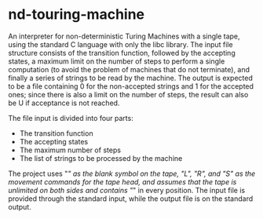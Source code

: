 # nd-touring-machine

An interpreter for non-deterministic Turing Machines with a single tape, using the standard C language with only the libc library. The input file structure consists of the transition function, followed by the accepting states, a maximum limit on the number of steps to perform a single computation (to avoid the problem of machines that do not terminate), and finally a series of strings to be read by the machine. 
The output is expected to be a file containing 0 for the non-accepted strings and 1 for the accepted ones; since there is also a limit on the number of steps, the result can also be U if acceptance is not reached.

The file input is divided into four parts:
* The transition function
* The accepting states
* The maximum number of steps
* The list of strings to be processed by the machine

The project uses "_" as the blank symbol on the tape, "L", "R", and "S" as the movement commands for the tape head, and assumes that the tape is unlimited on both sides and contains "_" in every position. The input file is provided through the standard input, while the output file is on the standard output.
